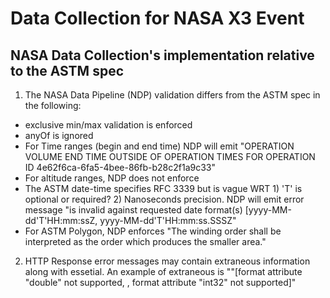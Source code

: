 # Data Collection for NASA X3 Event

## NASA Data Collection's implementation relative to the ASTM spec

1. The NASA Data Pipeline (NDP) validation differs from the ASTM spec in the following:
  * exclusive min/max validation is enforced
  * anyOf is ignored
  * For Time ranges (begin and end time) NDP will emit "OPERATION VOLUME END TIME OUTSIDE OF OPERATION TIMES FOR OPERATION ID 4e62f6ca-6fa5-4bee-86fb-b28c2f1a9c33"
  * For altitude ranges, NDP does not enforce 
  * The ASTM date-time specifies RFC 3339 but is vague WRT 1) 'T' is optional or required? 2) Nanoseconds precision.  NDP will emit error message "is invalid against requested date format(s) [yyyy-MM-dd'T'HH:mm:ssZ, yyyy-MM-dd'T'HH:mm:ss.SSSZ"
  * For ASTM Polygon, NDP enforces "The winding order shall be interpreted as the order which produces the smaller area."

2. HTTP Response error messages may contain extraneous information along with essetial.  An example of extraneous is ""[format attribute \"double\" not supported, , format attribute \"int32\" not supported]"
